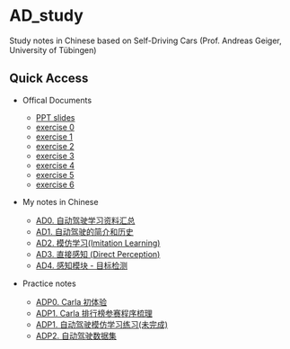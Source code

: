# AD_study
 Study notes in Chinese based on Self-Driving Cars (Prof. Andreas Geiger, University of Tübingen)

## Quick Access

- Offical Documents
  - [PPT slides](https://github.com/Alexbeast-CN/AD_study/tree/main/Offical_docs/lecture_slides)
  - [exercise 0](https://github.com/Alexbeast-CN/AD_study/tree/main/Offical_docs/ex_00_introduction/ex_00_introduction)
  - [exercise 1](https://github.com/Alexbeast-CN/AD_study/tree/main/Offical_docs/ex_01_imitation_learning/ex_01_imitation_learning)
  - [exercise 2](https://github.com/Alexbeast-CN/AD_study/tree/main/Offical_docs/ex_02_deep_learning)
  - [exercise 3](https://github.com/Alexbeast-CN/AD_study/tree/main/Offical_docs/ex_03_reinforcement_learning)
  - [exercise 4](https://github.com/Alexbeast-CN/AD_study/tree/main/Offical_docs/ex_04)
  - [exercise 5](https://github.com/Alexbeast-CN/AD_study/tree/main/Offical_docs/ex_05_modular_pipeline)
  - [exercise 6](https://github.com/Alexbeast-CN/AD_study/tree/main/Offical_docs/ex_06_vehicle_control)

- My notes in Chinese
  - [AD0. 自动驾驶学习资料汇总](https://github.com/Alexbeast-CN/AD_study/blob/main/Notes/lec0/lec0.md)
  - [AD1. 自动驾驶的简介和历史](https://github.com/Alexbeast-CN/AD_study/blob/main/Notes/lec1/lec1.md)
  - [AD2. 模仿学习(Imitation Learning)](https://github.com/Alexbeast-CN/AD_study/blob/main/Notes/lec2/lec2.md)
  - [AD3. 直接感知 (Direct Perception)](https://github.com/Alexbeast-CN/AD_study/blob/main/Notes/lec3/lec3.md)
  - [AD4. 感知模块 - 目标检测](https://github.com/Alexbeast-CN/AD_study/blob/main/Notes/lec4/lec4.md)
- Practice notes
  - [ADP0. Carla 初体验](https://github.com/Alexbeast-CN/AD_study/blob/main/Notes/ADP0/notes.md)
  - [ADP1. Carla 排行榜参赛程序梳理](https://github.com/Alexbeast-CN/AD_study/blob/main/Notes/ADP1-new/Mindmap/AD_evaluaion_program.md)
  - [ADP1. 自动驾驶模仿学习练习(未完成)](https://github.com/Alexbeast-CN/AD_study/blob/main/Notes/ADP1/notes.md)
  - [ADP2. 自动驾驶数据集](https://github.com/Alexbeast-CN/AD_study/blob/main/Notes/ADP2/notes.md)
